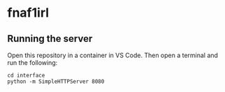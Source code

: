# fnaf1irl

## Running the server

Open this repository in a container in VS Code. Then open a terminal and run the following:

    cd interface
    python -m SimpleHTTPServer 8080
